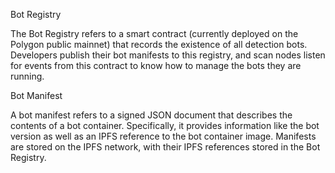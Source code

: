 

Bot Registry

The Bot Registry refers to a smart contract (currently deployed on the Polygon public mainnet) that records the existence of all detection bots. Developers publish their bot manifests to this registry, and scan nodes listen for events from this contract to know how to manage the bots they are running.


Bot Manifest

A bot manifest refers to a signed JSON document that describes the contents of a bot container. Specifically, it provides information like the bot version as well as an IPFS reference to the bot container image. Manifests are stored on the IPFS network, with their IPFS references stored in the Bot Registry.

